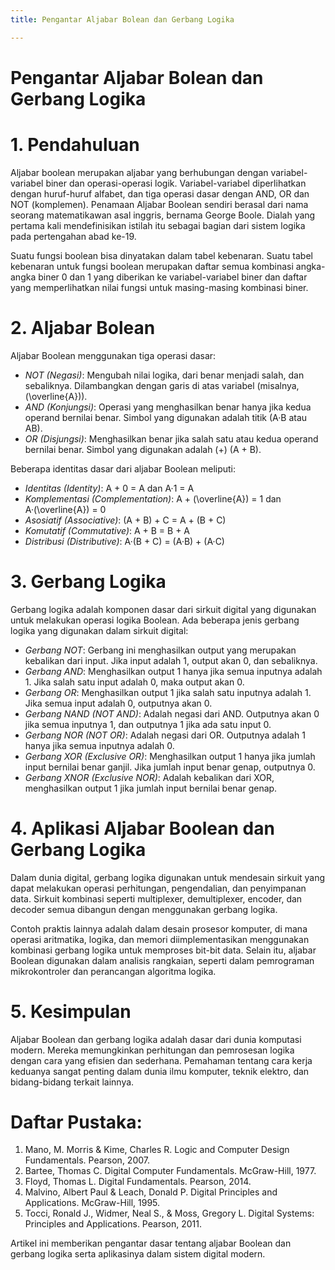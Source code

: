 ```yaml
---
title: Pengantar Aljabar Bolean dan Gerbang Logika

---
```


# Pengantar Aljabar Bolean dan Gerbang Logika # 

# 1. Pendahuluan
Aljabar boolean merupakan aljabar yang berhubungan dengan variabel-variabel biner dan operasi-operasi logik. Variabel-variabel diperlihatkan dengan huruf-huruf alfabet, dan tiga operasi dasar dengan AND, OR dan NOT (komplemen).
Penamaan Aljabar Boolean sendiri berasal dari nama seorang matematikawan asal inggris, bernama George Boole. Dialah yang pertama kali mendefinisikan istilah itu sebagai
bagian dari sistem logika pada pertengahan abad ke-19.

Suatu fungsi boolean bisa dinyatakan dalam tabel kebenaran. Suatu tabel kebenaran untuk
fungsi boolean merupakan daftar semua kombinasi angka-angka biner 0 dan 1 yang diberikan
ke variabel-variabel biner dan daftar yang memperlihatkan nilai fungsi untuk masing-masing
kombinasi biner.

# 2. Aljabar Bolean
Aljabar Boolean menggunakan tiga operasi dasar:
   - *NOT (Negasi)*: Mengubah nilai logika, dari benar menjadi salah, dan sebaliknya. Dilambangkan dengan garis di atas variabel (misalnya, \(\overline{A}\)).
   - *AND (Konjungsi)*: Operasi yang menghasilkan benar hanya jika kedua operand bernilai benar. Simbol yang digunakan adalah titik (A·B atau AB).
   - *OR (Disjungsi)*: Menghasilkan benar jika salah satu atau kedua operand bernilai benar. Simbol yang digunakan adalah \(+\) (A + B).

Beberapa identitas dasar dari aljabar Boolean meliputi:
   - *Identitas (Identity)*: A + 0 = A dan A·1 = A
   - *Komplementasi (Complementation)*: A + \(\overline{A}\) = 1 dan A·\(\overline{A}\) = 0
   - *Asosiatif (Associative)*: (A + B) + C = A + (B + C)
   - *Komutatif (Commutative)*: A + B = B + A
   - *Distribusi (Distributive)*: A·(B + C) = (A·B) + (A·C)

# 3. Gerbang Logika

Gerbang logika adalah komponen dasar dari sirkuit digital yang digunakan untuk melakukan operasi logika Boolean. Ada beberapa jenis gerbang logika yang digunakan dalam sirkuit digital:

   - *Gerbang NOT*: Gerbang ini menghasilkan output yang merupakan kebalikan dari input. Jika input adalah 1, output akan 0, dan sebaliknya.
   - *Gerbang AND*: Menghasilkan output 1 hanya jika semua inputnya adalah 1. Jika salah satu input adalah 0, maka output akan 0.
   - *Gerbang OR*: Menghasilkan output 1 jika salah satu inputnya adalah 1. Jika semua input adalah 0, outputnya akan 0.
   - *Gerbang NAND (NOT AND)*: Adalah negasi dari AND. Outputnya akan 0 jika semua inputnya 1, dan outputnya 1 jika ada satu input 0.
   - *Gerbang NOR (NOT OR)*: Adalah negasi dari OR. Outputnya adalah 1 hanya jika semua inputnya adalah 0.
   - *Gerbang XOR (Exclusive OR)*: Menghasilkan output 1 hanya jika jumlah input bernilai benar ganjil. Jika jumlah input benar genap, outputnya 0.
   - *Gerbang XNOR (Exclusive NOR)*: Adalah kebalikan dari XOR, menghasilkan output 1 jika jumlah input bernilai benar genap.

# 4. Aplikasi Aljabar Boolean dan Gerbang Logika

Dalam dunia digital, gerbang logika digunakan untuk mendesain sirkuit yang dapat melakukan operasi perhitungan, pengendalian, dan penyimpanan data. Sirkuit kombinasi seperti multiplexer, demultiplexer, encoder, dan decoder semua dibangun dengan menggunakan gerbang logika.

Contoh praktis lainnya adalah dalam desain prosesor komputer, di mana operasi aritmatika, logika, dan memori diimplementasikan menggunakan kombinasi gerbang logika untuk memproses bit-bit data. Selain itu, aljabar Boolean digunakan dalam analisis rangkaian, seperti dalam pemrograman mikrokontroler dan perancangan algoritma logika.

# 5. Kesimpulan

Aljabar Boolean dan gerbang logika adalah dasar dari dunia komputasi modern. Mereka memungkinkan perhitungan dan pemrosesan logika dengan cara yang efisien dan sederhana. Pemahaman tentang cara kerja keduanya sangat penting dalam dunia ilmu komputer, teknik elektro, dan bidang-bidang terkait lainnya.

# Daftar Pustaka:

1. Mano, M. Morris & Kime, Charles R. Logic and Computer Design Fundamentals. Pearson, 2007.
2. Bartee, Thomas C. Digital Computer Fundamentals. McGraw-Hill, 1977.
3. Floyd, Thomas L. Digital Fundamentals. Pearson, 2014.
4. Malvino, Albert Paul & Leach, Donald P. Digital Principles and Applications. McGraw-Hill, 1995.
5. Tocci, Ronald J., Widmer, Neal S., & Moss, Gregory L. Digital Systems: Principles and Applications. Pearson, 2011.

Artikel ini memberikan pengantar dasar tentang aljabar Boolean dan gerbang logika serta aplikasinya dalam sistem digital modern.


